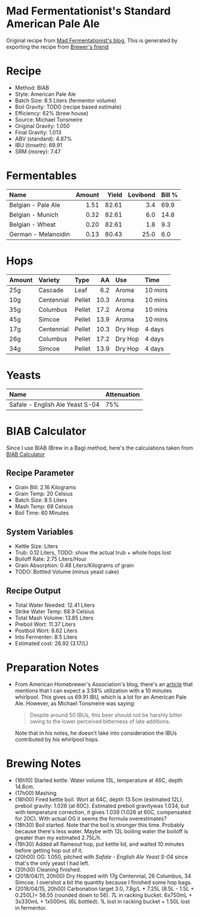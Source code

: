 Mad Fermentationist's Standard American Pale Ale
================

Original recipe from [Mad Fermentationist's blog](https://www.themadfermentationist.com/2012/07/standard-american-pale-ale-recipe-yeah.html), This is generated by exporting the recipe from [Brewer's friend](https://www.brewersfriend.com/homebrew/recipe/view/631423/mad-fermentationist-s-standard-american-pale-ale-2018-03-31)

Recipe
======

-   Method: BIAB
-   Style: American Pale Ale
-   Batch Size: 8.5 Liters (fermentor volume)
-   Boil Gravity: TODO (recipe based estimate)
-   Efficiency: 62% (brew house)
-   Source: Michael Tonsmeire
-   Original Gravity: 1.050
-   Final Gravity: 1.013
-   ABV (standard): 4.87%
-   IBU (tinseth): 69.91
-   SRM (morey): 7.47

Fermentables
============

| Name                |  Amount|  Yield|  Lovibond| Bill % |
|:--------------------|-------:|------:|---------:|:-------|
| Belgian - Pale Ale  |    1.51|  82.61|       3.4| 69.9   |
| Belgian - Munich    |    0.32|  82.61|       6.0| 14.8   |
| Belgian - Wheat     |    0.20|  82.61|       1.8| 9.3    |
| German - Melanoidin |    0.13|  80.43|      25.0| 6.0    |

Hops
====

| Amount | Variety    | Type   |    AA| Use     | Time    |
|:-------|:-----------|:-------|-----:|:--------|:--------|
| 25g    | Cascade    | Leaf   |   6.2| Aroma   | 10 mins |
| 10g    | Centennial | Pellet |  10.3| Aroma   | 10 mins |
| 35g    | Columbus   | Pellet |  17.2| Aroma   | 10 mins |
| 45g    | Simcoe     | Pellet |  13.9| Aroma   | 10 mins |
| 17g    | Centennial | Pellet |  10.3| Dry Hop | 4 days  |
| 26g    | Columbus   | Pellet |  17.2| Dry Hop | 4 days  |
| 34g    | Simcoe     | Pellet |  13.9| Dry Hop | 4 days  |

Yeasts
======

| Name                            | Attenuation |
|:--------------------------------|:------------|
| Safale - English Ale Yeast S-04 | 75%         |

BIAB Calculator
===============

Since I use BIAB (Brew in a Bag) method, here's the calculations taken from [BIAB Calculator](http://www.biabcalculator.com/)

Recipe Parameter
----------------

-   Grain Bill: 2.16 Kilograms
-   Grain Temp: 20 Celsius
-   Batch Size: 8.5 Liters
-   Mash Temp: 68 Celsius
-   Boil Time: 60 Minutes

System Variables
----------------

-   Kettle Size: Liters
-   Trub: 0.12 Liters, TODO: show the actual trub + whole hops lost
-   Boiloff Rate: 2.75 Liters/Hour
-   Grain Absorption: 0.48 Liters/Kilograms of grain
-   TODO: Bottled Volume (minus yeast cake)

Recipe Output
-------------

-   Total Water Needed: 12.41 Liters
-   Strike Water Temp: 68.9 Celsius
-   Total Mash Volume: 13.85 Liters
-   Preboil Wort: 11.37 Liters
-   Postboil Wort: 8.62 Liters
-   Into Fermenter: 8.5 Liters
-   Estimated cost: 26.92 (3.17/L)

Preparation Notes
=================

-   From American Homebrewer's Association's blog, there's an [article](https://www.homebrewersassociation.org/how-to-brew/effect-post-boilwhirlpool-hop-additions-bitterness-beer/) that mentions that I can expect a 3.58% utilization with a 10 minutes whirlpool. This gives us 69.91 IBU, which is a lot for an American Pale Ale. However, as Michael Tonsmeire was saying:
    <blockquote>
    Despite around 50 IBUs, this beer should not be harshly bitter owing to the lower perceived bitterness of late additions.
    </blockquote>
    Note that in his notes, he doesn't take into consideration the IBUs contributed by his whirlpool hops.

Brewing Notes
=============

-   (16h10) Started kettle. Water volume 13L, temperature at 46C, depth 14.8cm.
-   (17h00) Mashing
-   (18h00) Fired kettle boil. Wort at 64C, depth 13.5cm (estimated 12L), preboil gravity: 1.026 (at 60C). Estimated preboil gravitywas 1.034, but with temperature correction, it gives 1.039 (1.026 at 60C, compensated for 20C). With actual OG it seems the formula overestimates?
-   (18h30) Boil started. Note that the boil is stronger this time. Probably because there's less water. Maybe with 12L boiling water the boiloff is greater than my estimated 2.75L/h.
-   (19h30) Added all flameout hop, put kettle lid, and waited 10 minutes before getting hop out of it.
-   (20h00) OG: 1.050, pitched with *Safale - English Ale Yeast S-04* since that's the only yeast I had left.
-   (20h30) Cleaning finished.
-   (2018/04/11, 20h00) Dry Hopped with 17g Centennial, 26 Columbus, 34 Simcoe. I overshot a bit the quantity because I finished some hop bags.
-   (2018/04/15, 20h00) Carbonation target 3.0, 7.8g/L \* 7.25L (8.5L - 1.5L + 0.250L)= 56.55 (rounded down to 56). 7L in racking bucket. 6x750mL + 3x330mL + 1x500mL (6L bottled). 1L lost in racking bucket + 1.50L lost in fermentor.
